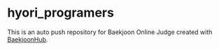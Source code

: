 # hyori_programers
This is an auto push repository for Baekjoon Online Judge created with [BaekjoonHub](https://github.com/BaekjoonHub/BaekjoonHub).

